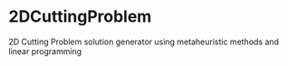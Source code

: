 # 2DCuttingProblem
2D Cutting Problem solution generator using metaheuristic methods and linear programming
